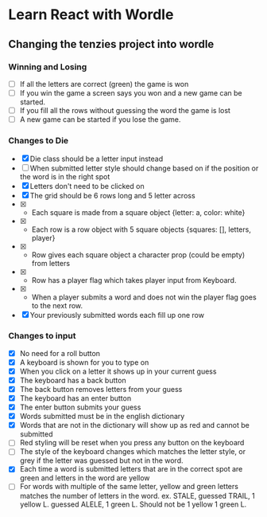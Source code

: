 # Learn React with Wordle

## Changing the tenzies project into wordle

### Winning and Losing
- [ ] If all the letters are correct (green) the game is won
- [ ] If you win the game a screen says you won and a new game can be started. 
- [ ] If you fill all the rows without guessing the word the game is lost
- [ ] A new game can be started if you lose the game. 

### Changes to Die 
- [x] Die class should be a letter input instead
- [ ] When submitted letter style should change based on if the position or the word is in the right spot
- [x] Letters don't need to be clicked on
- [x] The grid should be 6 rows long and 5 letter across
- [x] - Each square is made from a square object {letter: a, color: white}
- [x] - Each row is a row object with 5 square objects {squares: [], letters, player}
- [x] - Row gives each square object a character prop (could be empty) from letters
- [x] - Row has a player flag which takes player input from Keyboard.
- [x] - When a player submits a word and does not win the player flag goes to the next row. 
- [x] Your previously submitted words each fill up one row

### Changes to input
- [x] No need for a roll button
- [x] A keyboard is shown for you to type on
- [x] When you click on a letter it shows up in your current guess
- [x] The keyboard has a back button 
- [x] The back button removes letters from your guess
- [x] The keyboard has an enter button
- [x] The enter button submits your guess
- [x] Words submitted must be in the english dictionary
- [x] Words that are not in the dictionary will show up as red and cannot be submitted
- [ ] Red styling will be reset when you press any button on the keyboard
- [ ] The style of the keyboard changes which matches the letter style, or grey if the letter was guessed but not in the word.
- [x] Each time a word is submitted letters that are in the correct spot are green and letters in the word are yellow
- [ ] For words with multiple of the same letter, yellow and green letters matches the number of letters in the word.
        ex.  STALE, guessed TRAIL, 1 yellow L. guessed ALELE,  1 green L. Should not be 1 yellow 1 green L. 

